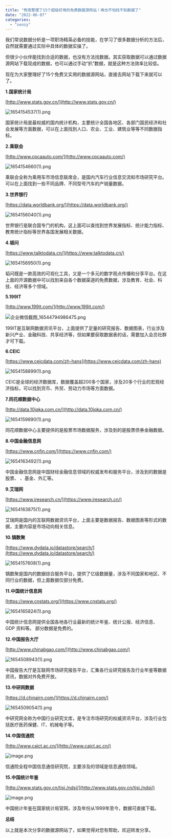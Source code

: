 ```yaml
---
title: "熬夜整理了15个超级好用的免费数据源网站！再也不怕找不到数据了"
date: "2022-06-07"
categories: 
  - "seozy"
---
```


我们常说数据分析是一项职场精英必备的技能，在学习了很多数据分析的方法后，自然就需要通过实际中具体的数据实操了。

但很少小伙伴能找到合适的数据，也没有方法找数据。其实获取数据可以通过数据源网站下载现成的数据，也可以通过手动“扒”数据，就是这种方法效率比较低。

现在为大家整理好了15个免费又实用的数据源网站，直接去网站下载下来就可以了。

**1.国家统计局**

[http://www.stats.gov.cn/](http://www.stats.gov.cn/)

![1654154537(1).png](images/1665997521-16541545371-png.png)

国家统计局是最权威的国内统计机构，主要统计全国各地区、各部门国民经济和社会发展等方面数据，可以在上面找到人口、农业、工业、建筑业等等不同数据指标。

**2.乘联会**

[http://www.cpcaauto.com/](http://www.cpcaauto.com/)

![1654154660(1).png](images/1665997529-16541546601-png.png)

乘联会全称为乘用车市场信息联席会，是国内汽车行业信息交流和市场研究平台。可以在上面找到一些不同品牌、不同型号汽车的产销量数据。

**3.世界银行**

[https://data.worldbank.org/](https://data.worldbank.org/)

![1654156040(1).png](images/1665997534-16541560401-png.png)

世界银行是联合国专门的机构，这上面可以查找到世界发展指标、统计能力指标、教育统计指标等世界各国发展相关数据。

**4.韬问**

[https://www.talktodata.cn/](https://www.talktodata.cn/)

![1654156950(1).png](images/1665997541-16541569501-png.png)

韬问既是一款高效的可视化工具，又是一个多元的数字观点传播和分享平台。在这上面的开源数据中可以找到来自各个数据渠道的免费数据，涉及教育、社会、科技、经济等多个领域。

**5.199IT**

[http://www.199it.com/](http://www.199it.com/)

![企业微信截图_16544794986475.png](images/1665997550-_16544794986475-png.png)

199IT是互联网数据资讯平台，上面提供了足量的研究报告、数据图表，行业涉及新兴产业、金融科技、共享经济等，但如果要获取数据表的话，需要加入会员社群才可下载。

**6.CEIC**

[https://www.ceicdata.com/zh-hans](https://www.ceicdata.com/zh-hans)

![1654158899(1).png](images/1665997556-16541588991-png.png)

CEIC是全球的经济数据库，数据覆盖超200多个国家，涉及20多个行业的宏观经济指标，可以找到货币、外贸、劳动力市场等方面数据。

**7.同花顺数据中心**

[http://data.10jqka.com.cn/](http://data.10jqka.com.cn/)

![1654159890(1).png](images/1665997562-16541598901-png.png)

同花顺数据中心主要提供的是股票市场数据服务，涉及到的是股票债券金融数据。

**8.中国金融信息网**

[https://www.cnfin.com/](https://www.cnfin.com/)

![1654163492(1).png](images/1665997568-16541634921-png.png)

中国金融信息网是中国财经金融信息领域的权威发布和服务平台，涉及到的数据是股票、 、基金、外汇等。

**9.艾瑞网**

[https://www.iresearch.cn/](https://www.iresearch.cn/)

![1654163875(1).png](images/1665997576-16541638751-png.png)

艾瑞网是国内的互联网数据资讯平台，上面主要是数据报告、数据图表等形式的数据，主要内容是市场动向相关信息。

**10.镝数聚**

[https://www.dydata.io/datastore/search/](https://www.dydata.io/datastore/search/)

![1654157608(1).png](images/1665997584-16541576081-png.png)

镝数聚是国内的数据综合服务平台，提供了亿级数据量，涉及不同国家和地区、不同行业的数据，但上面数据仅部分免费。

**11.中国统计信息网**

[https://www.cnstats.org/](https://www.cnstats.org/)

![1654165824(1).png](images/1665997590-16541658241-png.png)

中国统计信息网提供全国各地各行业最新的统计年鉴、统计公报、经济信息、GDP 资料等。 部分数据是免费的。

**12.中国报告大厅**

[http://www.chinabgao.com/](http://www.chinabgao.com/)

![1654508943(1).png](images/1665997597-16545089431-png.png)

中国报告大厅是互联网市场研究报告平台，汇集各行业研究报告及行业年鉴等数据资讯，数据对外免费开放。

**13.中研网数据**

[https://d.chinairn.com/](https://d.chinairn.com/)

![1654509054(1).png](images/1665997603-16545090541-png.png)

中研究网全称为中国行业研究文库，是专注市场研究的权威资讯平台，涉及行业包括医疗医药保健、IT、机械电子等。

**14.中国信通院**

[http://www.caict.ac.cn/](http://www.caict.ac.cn/)

![image.png](images/1665997612-image-png.png)

信通院全程中国信息通信研究院，主要涉及的领域是信息通信领域。

**15.中国统计年鉴**

[http://www.stats.gov.cn/tjsj./ndsj/](http://www.stats.gov.cn/tjsj./ndsj/)

![image.png](images/1665997628-image-png.png)

中国统计年鉴在国家统计局官网，涉及年份从1999年至今，数据可直接下载。

**总结**

以上就是本次分享的数据源网站了，如果觉得对您有帮助，欢迎转发分享。
